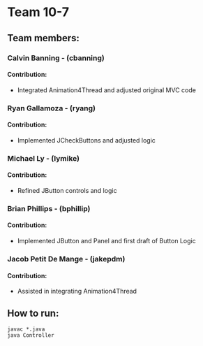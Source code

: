 # Team 10-7

## Team members:


### Calvin Banning - (cbanning)
#### Contribution:
* Integrated Animation4Thread and adjusted original MVC code

### Ryan Gallamoza - (ryang)
#### Contribution:
* Implemented JCheckButtons and adjusted logic

### Michael Ly - (lymike)
#### Contribution:
* Refined JButton controls and logic

### Brian Phillips - (bphillip)
#### Contribution:
* Implemented JButton and Panel and first draft of Button Logic

### Jacob Petit De Mange - (jakepdm)
#### Contribution:
* Assisted in integrating Animation4Thread


## How to run:
```
javac *.java
java Controller
```